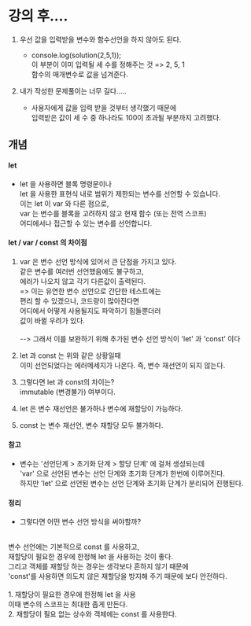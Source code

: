 # 강의 후....
1. 우선 값을 입력받을 변수와 함수선언을 하지 않아도 된다.
    - console.log(solution(2,5,1)); <br/>
    이 부분이 이미 입력될 세 수를 정해주는 것 => 2, 5, 1<br/>
    함수의 매개변수로 값을 넘겨준다. 
    
2. 내가 작성한 문제풀이는 너무 길다.....
    - 사용자에게 값을 입력 받을 것부터 생각했기 때문에 <br/>
    입력받은 값이 세 수 중 하나라도 100이 초과될 부분까지 고려했다.


## 개념 

#### let 
- let 을 사용하면 블록 명령문이나 <br/>
let 을 사용한 표현식 내로 범위가 제한되는 변수를 선언할 수 있습니다. <br/>
이는 let 이 var 와 다른 점으로, <br/>
var 는 변수를 블록을 고려하지 않고 현재 함수 (또는 전역 스코프) <br/>
어디에서나 접근할 수 있는 변수를 선언합니다. <br/> 

#### let / var / const 의 차이점 
1. var 은 변수 선언 방식에 있어서 큰 단점을 가지고 있다. <br/>
    같은 변수를 여러번 선언했음에도 불구하고, <br/>
    에러가 나오지 않고 각기 다른값이 출력된다. <br/>
    => 이는 유연한 변수 선언으로 간단한 테스트에는 <br/>
        편리 할 수 있겠으나, 코드량이 많아진다면 <br/>
        어디에서 어떻게 사용될지도 파악하기 힘들뿐더러 <br/>
        값이 바뀔 우려가 있다. <br/>
        <br/>
    --> 그래서 이를 보완하기 위해 추가된 변수 선언 방식이 'let' 과 'const' 이다

2. let 과 const 는 위와 같은 상황일때 <br/>
이미 선언되었다는 에러메세지가 나온다. 즉, 변수 재선언이 되지 않는다.

3. 그렇다면 let 과 const의 차이는? <br/>
immutable (변경불가) 여부이다.

4. let 은 변수 재선언은 불가하나 변수에 재할당이 가능하다. 

5. const 는 변수 재선언, 변수 재할당 모두 불가하다. 


#### 참고 
- 변수는 '선언단계 > 초기화 단계 > 할당 단계' 에 걸처 생성되는데 <br/>
'var' 으로 선언된 변수는 선언 단계와 초기화 단계가 한번에 이루어진다. <br/>
하지만 'let' 으로 선언된 변수는 선언 단계와 초기화 단계가 분리되어 진행된다. 


#### 정리 
- 그렇다면 어떤 변수 선언 방식을 써야할까? <br/>
<br/>
변수 선언에는 기본적으로 const 를 사용하고, <br/>
재할당이 필요한 경우에 한정해 let 을 사용하는 것이 좋다. <br/>
그리고 객체를 재할당 하는 경우는 생각보다 흔하지 않기 때문에 <br/>
'const'를 사용하면 의도치 않은 재할당을 방지해 주기 때문에 보다 안전하다. <br/><br/>
1. 재할당이 필요한 경우에 한정해 let 을 사용 <br/>
이때 변수의 스코프는 최대한 좁게 만든다. <br/>
2. 재할당이 필요 없는 상수와 객체에는 const 를 사용한다.